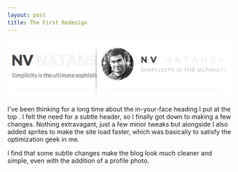 ```yaml
---
layout: post
title: The First Redesign 
---
```

![Before and After](/images/redesign_before_after.jpg)

I've been thinking for a long time about the in-your-face heading I put at the top . I felt the need for a subtle header, so I finally got down to making a few changes. Nothing extravagant, just a few minor tweaks but alongside I also added sprites to make the site load faster, which was basically to satisfy the optimization geek in me.

I find that some subtle changes make the blog look much cleaner and simple, even with the addition of a profile photo.
